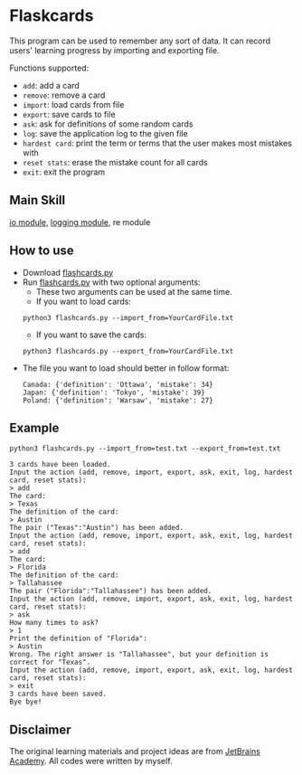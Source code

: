 # Flaskcards
This program can be used to remember any sort of data. It can record users'  learning progress by importing and exporting file.

Functions supported:
- `add`: add a card
- `remove`: remove a card
- `import`: load cards from file
- `export`: save cards to file
- `ask`: ask for definitions of some random cards
- `log`: save the application log to the given file
- `hardest card`: print the term or terms that the user makes most mistakes with
- `reset stats`: erase the mistake count for all cards
- `exit`: exit the program
  
## Main Skill
[io module](https://docs.python.org/3/library/io.html#text-i-o), [logging module](https://docs.python.org/3/library/logging.html), re module

## How to use
- Download [flashcards.py](/flashcards.py)
- Run [flashcards.py](/flashcards.py) with two optional arguments:
    - These two arguments can be used at the same time.
    - If you want to load cards:
    ```
    python3 flashcards.py --import_from=YourCardFile.txt
    ```
    - If you want to save the cards:
    ```
    python3 flashcards.py --export_from=YourCardFile.txt
    ```
- The file you want to load should better in follow format:
    ```
    Canada: {'definition': 'Ottawa', 'mistake': 34}
    Japan: {'definition': 'Tokyo', 'mistake': 39}
    Poland: {'definition': 'Warsaw', 'mistake': 27}
    ```
 
## Example
```
python3 flashcards.py --import_from=test.txt --export_from=test.txt
```
```
3 cards have been loaded.
Input the action (add, remove, import, export, ask, exit, log, hardest card, reset stats):
> add
The card:
> Texas
The definition of the card:
> Austin
The pair ("Texas":"Austin") has been added.
Input the action (add, remove, import, export, ask, exit, log, hardest card, reset stats):
> add
The card:
> Florida
The definition of the card:
> Tallahassee
The pair ("Florida":"Tallahassee") has been added.
Input the action (add, remove, import, export, ask, exit, log, hardest card, reset stats):
> ask
How many times to ask?
> 1
Print the definition of "Florida":
> Austin
Wrong. The right answer is "Tallahassee", but your definition is correct for "Texas".
Input the action (add, remove, import, export, ask, exit, log, hardest card, reset stats):
> exit
3 cards have been saved.
Bye bye!
```

## Disclaimer
The original learning materials and project ideas are from [JetBrains Academy](https://www.jetbrains.com/academy/). All codes were written by myself.
